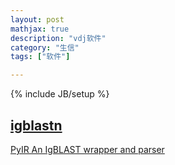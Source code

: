 ```yaml
---
layout: post
mathjax: true
description: "vdj软件"
category: "生信"
tags: ["软件"]

---
```

{% include JB/setup %}

## [igblastn](https://ncbi.github.io/igblast/)

[PyIR An IgBLAST wrapper and parser](https://github.com/crowelab/PyIR?tab=readme-ov-file)


